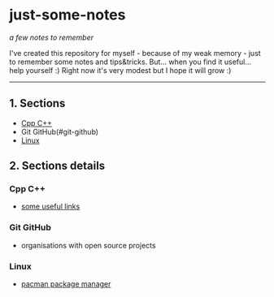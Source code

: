 # just-some-notes

_a few notes to remember_

I've created this repository for myself - because of my weak memory - just to remember some notes and tips&tricks.
But... when you find it useful... help yourself :)
Right now it's very modest but I hope it will grow :)

---

## 1. Sections

- [Cpp C++](#cpp-c++)
- Git GitHub(#git-github)
- [Linux](#linux)

## 2. Sections details

### Cpp C++

- [some useful links ](./Cpp%20C%2B%2B/useful-links.md)

### Git GitHub

- organisations with open source projects

### Linux

- [pacman package manager](./linux/pacman.md)
